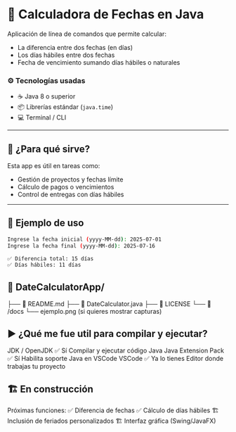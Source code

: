 # 📅 Calculadora de Fechas en Java

Aplicación de línea de comandos que permite calcular:

- La diferencia entre dos fechas (en días)
- Los días hábiles entre dos fechas
- Fecha de vencimiento sumando días hábiles o naturales

### ⚙️ Tecnologías usadas

- ☕ Java 8 o superior
- 📦 Librerías estándar (`java.time`)
- 💻 Terminal / CLI

---

## 🚀 ¿Para qué sirve?

Esta app es útil en tareas como:

- Gestión de proyectos y fechas límite
- Cálculo de pagos o vencimientos
- Control de entregas con días hábiles

---

## 🧪 Ejemplo de uso

```bash
Ingrese la fecha inicial (yyyy-MM-dd): 2025-07-01
Ingrese la fecha final (yyyy-MM-dd): 2025-07-16

✅ Diferencia total: 15 días
✅ Días hábiles: 11 días
```
## 📁 DateCalculatorApp/
├── 📄 README.md
├── 📄 DateCalculator.java
├── 📄 LICENSE
└── 📁 /docs
    └── ejemplo.png (si quieres mostrar capturas)

## ▶️ ¿Qué me fue util para compilar y ejecutar?
JDK / OpenJDK	      ✅ Sí	Compilar y ejecutar código Java
Java Extension Pack	✅ Sí	Habilita soporte Java en VSCode
VSCode	            ✅ Ya lo tienes	Editor donde trabajas tu proyecto

## 🏗️ En construcción
Próximas funciones:
✅ Diferencia de fechas
✅ Cálculo de días hábiles
🏗️ Inclusión de feriados personalizados
🏗️ Interfaz gráfica (Swing/JavaFX)
